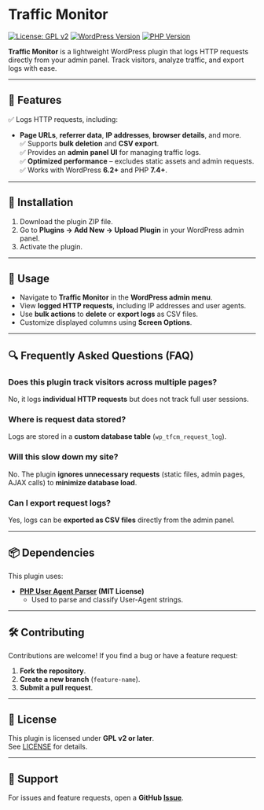 # Traffic Monitor

[![License: GPL v2](https://img.shields.io/badge/license-GPLv2-blue.svg)](https://www.gnu.org/licenses/gpl-2.0.html)
[![WordPress Version](https://img.shields.io/badge/WordPress-5.0%2B-blue.svg)](https://wordpress.org/)
[![PHP Version](https://img.shields.io/badge/PHP-7.0%2B-blue.svg)](https://www.php.net/)

**Traffic Monitor** is a lightweight WordPress plugin that logs HTTP requests directly from your admin panel. Track visitors, analyze traffic, and export logs with ease.

---

## 🚀 Features
✅ Logs HTTP requests, including:
- **Page URLs**, **referrer data**, **IP addresses**, **browser details**, and more.  
✅ Supports **bulk deletion** and **CSV export**.  
✅ Provides an **admin panel UI** for managing traffic logs.  
✅ **Optimized performance** – excludes static assets and admin requests.  
✅ Works with WordPress **6.2+** and PHP **7.4+**.  

---

## 📌 Installation
1. Download the plugin ZIP file.
2. Go to **Plugins → Add New → Upload Plugin** in your WordPress admin panel.
3. Activate the plugin.

---

## 📖 Usage
- Navigate to **Traffic Monitor** in the **WordPress admin menu**.
- View **logged HTTP requests**, including IP addresses and user agents.
- Use **bulk actions** to **delete** or **export logs** as CSV files.
- Customize displayed columns using **Screen Options**.

---

## 🔍 Frequently Asked Questions (FAQ)

### **Does this plugin track visitors across multiple pages?**  
No, it logs **individual HTTP requests** but does not track full user sessions.

### **Where is request data stored?**  
Logs are stored in a **custom database table** (`wp_tfcm_request_log`).

### **Will this slow down my site?**  
No. The plugin **ignores unnecessary requests** (static files, admin pages, AJAX calls) to **minimize database load**.

### **Can I export request logs?**  
Yes, logs can be **exported as CSV files** directly from the admin panel.

---

## 📦 Dependencies
This plugin uses:

- **[PHP User Agent Parser](https://github.com/donatj/PhpUserAgent) (MIT License)**  
  - Used to parse and classify User-Agent strings.

---

## 🛠️ Contributing
Contributions are welcome! If you find a bug or have a feature request:

1. **Fork the repository**.
2. **Create a new branch** (`feature-name`).
3. **Submit a pull request**.

---

## 📜 License
This plugin is licensed under **GPL v2 or later**.  
See [LICENSE](https://www.gnu.org/licenses/gpl-2.0.html) for details.

---

## 📧 Support
For issues and feature requests, open a **GitHub [Issue](https://github.com/dmitrimartin817/traffic-monitor/issues)**.
